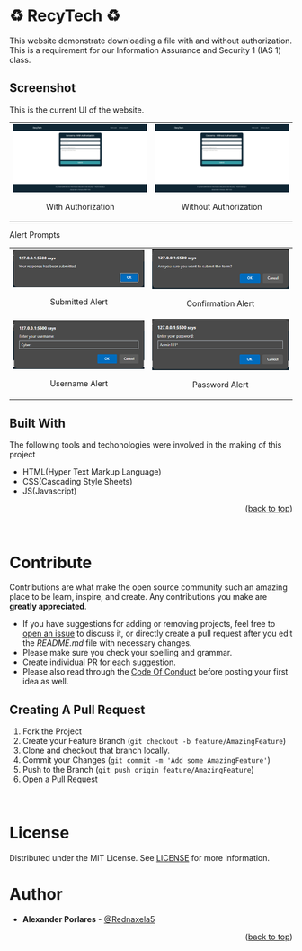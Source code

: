 # ♻️ RecyTech ♻️
This website demonstrate downloading a file with and without authorization. This is a requirement for our Information Assurance and Security 1 (IAS 1) class.


## Screenshot
This is the current UI of the website.
<table>
    <tr>
        <td>
            <img src="assets/readme-screenshots/with-auth.jpeg" alt="With Authorization" />
            <br />
            <p align="center">With Authorization</p></td>   
        <td>
            <img src="assets/readme-screenshots/without-auth.jpeg" alt="Without Authorization" />
                <br />
                <p align="center">Without Authorization</p></td>
    </tr>

</table>

Alert Prompts
<table>
    <tr>
        <td>
            <img src="assets/readme-screenshots/submitted-alert.png" alt="Submitted Alert" />
            <br />
            <p align="center">Submitted Alert</p></td>   
        <td>
            <img src="assets/readme-screenshots/confirmation_alert.png" alt="Confirmation Alert" />
                <br />
                <p align="center">Confirmation Alert</p></td>
    </tr>
    <tr>
        <td>
            <img src="assets/readme-screenshots/username_alert.png" alt="Username Alert" />
            <br />
            <p align="center">Username Alert</p></td>   
        <td>
            <img src="assets/readme-screenshots/password_alert.png" alt="Password Alert" />
                <br />
                <p align="center">Password Alert</p></td>
    </tr>

</table>

## Built With
The following tools and techonologies were involved in the making of this project

* HTML(Hyper Text Markup Language)
* CSS(Cascading Style Sheets)
* JS(Javascript)

<p align="right">(<a href="#top">back to top</a>)</p>

<br>

# Contribute
Contributions are what make the open source community such an amazing place to be learn, inspire, and create. Any contributions you make are **greatly appreciated**.
* If you have suggestions for adding or removing projects, feel free to [open an issue](https://github.com/Rednaxela5/RecyTech/issues/new) to discuss it, or directly create a pull request after you edit the *README.md* file with necessary changes.
* Please make sure you check your spelling and grammar.
* Create individual PR for each suggestion.
* Please also read through the [Code Of Conduct](https://github.com/Rednaxela5/nexatech-job-application-portal/blob/main/CODE_OF_CONDUCT.md) before posting your first idea as well.

## Creating A Pull Request

1. Fork the Project
2. Create your Feature Branch (`git checkout -b feature/AmazingFeature`)
3. Clone and checkout that branch locally.
4. Commit your Changes (`git commit -m 'Add some AmazingFeature'`)
5. Push to the Branch (`git push origin feature/AmazingFeature`)
6. Open a Pull Request

<br>

# License

Distributed under the MIT License. See [LICENSE](https://github.com/Rednaxela5/RecyTech/blob/main/LICENSE) for more information.

# Author

* **Alexander Porlares** - [@Rednaxela5](https://github.com/Rednaxela5)

<p align="right">(<a href="#top">back to top</a>)</p>